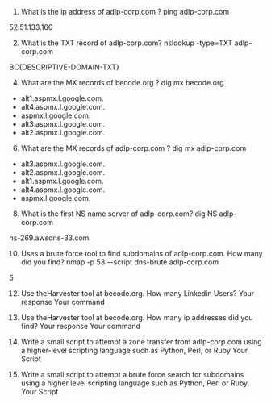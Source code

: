 1. What is the ip address of adlp-corp.com ?
ping adlp-corp.com

52.51.133.160

2. What is the TXT record of adlp-corp.com?
nslookup -type=TXT adlp-corp.com

BC{DESCRIPTIVE-DOMAIN-TXT}

4. What are the MX records of becode.org ?
dig mx becode.org

- alt1.aspmx.l.google.com.
- alt4.aspmx.l.google.com.
- aspmx.l.google.com.
- alt3.aspmx.l.google.com.
- alt2.aspmx.l.google.com.


6. What are the MX records of adlp-corp.com ?
dig mx adlp-corp.com

- alt3.aspmx.l.google.com.
- alt2.aspmx.l.google.com.
- alt1.aspmx.l.google.com.
- alt4.aspmx.l.google.com.
- aspmx.l.google.com.

8. What is the first NS name server of adlp-corp.com?
dig NS adlp-corp.com

ns-269.awsdns-33.com.

10. Uses a brute force tool to find subdomains of adlp-corp.com. How many did you find?
nmap -p 53 --script dns-brute adlp-corp.com

5

12. Use theHarvester tool at becode.org. How many Linkedin Users?
Your response Your command

13. Use theHarvester tool at becode.org. How many ip addresses did you find?
Your response Your command

14. Write a small script to attempt a zone transfer from adlp-corp.com using a higher-level scripting language such as Python, Perl, or Ruby
Your Script

15. Write a small script to attempt a brute force search for subdomains using a higher level scripting language such as Python, Perl or Ruby.
Your Script

